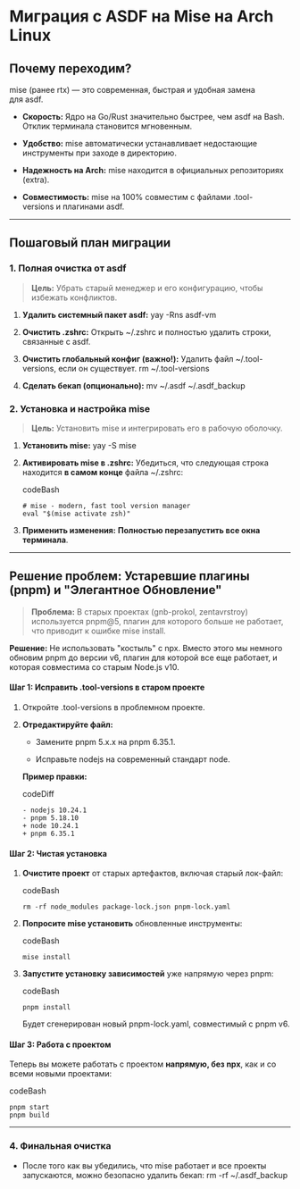 # Миграция с ASDF на Mise на Arch Linux

## Почему переходим?

mise (ранее rtx) — это современная, быстрая и удобная замена для asdf.

- **Скорость:** Ядро на Go/Rust значительно быстрее, чем asdf на Bash. Отклик терминала становится мгновенным.
    
- **Удобство:** mise автоматически устанавливает недостающие инструменты при заходе в директорию.
    
- **Надежность на Arch:** mise находится в официальных репозиториях (extra).
    
- **Совместимость:** mise на 100% совместим с файлами .tool-versions и плагинами asdf.
    

---

## Пошаговый план миграции

### 1. Полная очистка от asdf

> **Цель:** Убрать старый менеджер и его конфигурацию, чтобы избежать конфликтов.

1. **Удалить системный пакет asdf:** yay -Rns asdf-vm
    
2. **Очистить .zshrc:** Открыть ~/.zshrc и полностью удалить строки, связанные с asdf.
    
3. **Очистить глобальный конфиг (важно!):** Удалить файл ~/.tool-versions, если он существует. rm ~/.tool-versions
    
4. **Сделать бекап (опционально):** mv ~/.asdf ~/.asdf_backup
    

### 2. Установка и настройка mise

> **Цель:** Установить mise и интегрировать его в рабочую оболочку.

1. **Установить mise:** yay -S mise
    
2. **Активировать mise в .zshrc:** Убедиться, что следующая строка находится **в самом конце** файла ~/.zshrc:
    
    codeBash
    
    ```
    # mise - modern, fast tool version manager
    eval "$(mise activate zsh)"
    ```
    
3. **Применить изменения:** **Полностью перезапустить все окна терминала**.
    

---

## Решение проблем: Устаревшие плагины (pnpm) и "Элегантное Обновление"

> **Проблема:** В старых проектах (gnb-prokol, zentavrstroy) используется pnpm@5, плагин для которого больше не работает, что приводит к ошибке mise install.

**Решение:** Не использовать "костыль" с npx. Вместо этого мы немного обновим pnpm до версии v6, плагин для которой все еще работает, и которая совместима со старым Node.js v10.

#### Шаг 1: Исправить .tool-versions в старом проекте

1. Откройте .tool-versions в проблемном проекте.
    
2. **Отредактируйте файл:**
    
    - Замените pnpm 5.x.x на pnpm 6.35.1.
        
    - Исправьте nodejs на современный стандарт node.
        
    
    **Пример правки:**
    
    codeDiff
    
    ```
    - nodejs 10.24.1
    - pnpm 5.18.10
    + node 10.24.1
    + pnpm 6.35.1
    ```
    

#### Шаг 2: Чистая установка

1. **Очистите проект** от старых артефактов, включая старый лок-файл:
    
    codeBash
    
    ```
    rm -rf node_modules package-lock.json pnpm-lock.yaml
    ```
    
2. **Попросите mise установить** обновленные инструменты:
    
    codeBash
    
    ```
    mise install
    ```
    
3. **Запустите установку зависимостей** уже напрямую через pnpm:
    
    codeBash
    
    ```
    pnpm install
    ```
    
    Будет сгенерирован новый pnpm-lock.yaml, совместимый с pnpm v6.
    

#### Шаг 3: Работа с проектом

Теперь вы можете работать с проектом **напрямую, без npx**, как и со всеми новыми проектами:

codeBash

```
pnpm start
pnpm build
```

---

### 4. Финальная очистка

- После того как вы убедились, что mise работает и все проекты запускаются, можно безопасно удалить бекап: rm -rf ~/.asdf_backup
    

